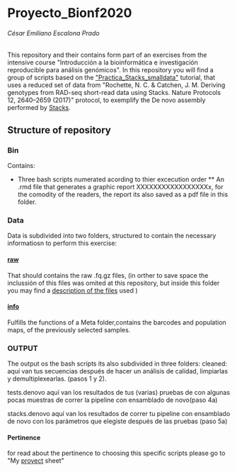 # Proyecto_Bionf2020
###### César Emiliano Escalona Prado
This repository and their contains form part of an exercises from the intensive course "Introducción a la bioinformática e investigación reproducible para análisis genómicos". In this repository you will find a group of scripts based on the  ["Practica_Stacks_smalldata"](https://github.com/u-genoma/BioinfinvRepro/blob/master/Unidad8/GBS-RAD/Practica_Stacks_smalldata.md) tutorial, that uses a reduced set of data from "Rochette, N. C. & Catchen, J. M. Deriving genotypes from RAD-seq short-read data using Stacks. Nature Protocols 12, 2640–2659 (2017)" protocol, to exemplify the De novo  assembly performed by [Stacks](http://catchenlab.life.illinois.edu/stacks/manual/).

## Structure of repository
### Bin
Contains: 
* Three bash scripts numerated acording to thier excecution order 
** An .rmd file that generates a graphic report XXXXXXXXXXXXXXXXXx, for the comodity of the readers, the report its also saved as a pdf file in this folder.

### Data
Data is subdivided into two folders, structured to contain the necessary informatiosn to perform this exercise:
#### [raw](https://github.com/CEEP10101991/Proyecto_Bionf2020/tree/master/Raw)
That should contains the raw .fq.gz files, (in orther to save space the inclussión of this files was omited at this repository, but inside this folder you may find a [description of the files](http://catchenlab.life.illinois.edu/stacks/manual/) used ) 
#### [info](https://github.com/CEEP10101991/Proyecto_Bionf2020/tree/master/Meta)
Fulfills the functions of a Meta folder,contains the barcodes and population maps, of the previously selected samples.

### OUTPUT 
The output os the bash scripts its also subdivided in three folders: 
cleaned:
aquí van tus secuencias después de hacer un análisis de calidad, limpiarlas y demultiplexearlas. (pasos 1 y 2).

tests.denovo
aquí van los resultados de tus (varias) pruebas de con algunas pocas muestras de correr la pipeline con ensamblado de novo(paso 4a)

stacks.denovo
aquí van los resultados de correr tu pipeline con ensamblado de novo con los parámetros que elegiste después de las pruebas (paso 5a)

 



#### Pertinence 
for read about the pertinence to choosing this specific scripts please go to "My [proyect](https://github.com/CEEP10101991/Proyecto_Bionf2020/blob/master/About_my_Project.md) sheet"
